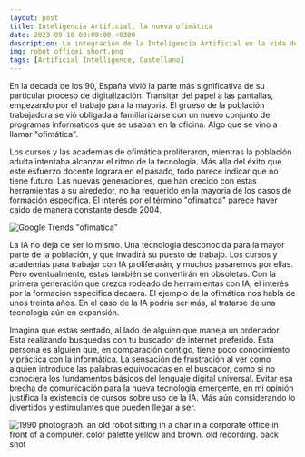 ```yaml
---
layout: post
title: Inteligencia Artificial, la nueva ofimática
date: 2023-09-10 00:00:00 +0300
description: La integración de la Inteligencia Artificial en la vida de los ciudadanos podria seguir un patrón muy similar al de la ofimática, que nos obsessionó durante los 90. Pero con matices.
img: robot_officei_short.png 
tags: [Artificial Intelligence, Castellano]
---
```


En la decada de los 90, España vivió la parte más significativa de su particular proceso de digitalización. Transitar del papel a las pantallas, empezando por el trabajo para la mayoria. El grueso de la población trabajadora se vió obligada a familiarizarse con un nuevo conjunto de programas informaticos que se usaban en la oficina. Algo que se vino a llamar "ofimática".

Los cursos y las academias de ofimática proliferaron, mientras la población adulta intentaba alcanzar el ritmo de la tecnologia. Más alla del éxito que este esfuerzo docente lograra en el pasado, todo parece indicar que no tiene futuro. Las nuevas generaciones, que han crecido con estas herramientas a su alrededor, no ha requerido en la mayoria de los casos de formación específica. El interés por el término "ofimatica" parece haver caido de manera constante desde 2004.

![Google Trends "ofimatica"]({{site.baseurl}}/assets/img/ofimatica_trend.png)

La IA no deja de ser lo mismo. Una tecnologia desconocida para la mayor parte de la población, y que invadirá su puesto de trabajo. Los cursos y academias para trabajar con IA proliferarán, y muchos pasaremos por ellas. Pero eventualmente, estas también se convertirán en obsoletas. Con la primera generación que crezca rodeado de herramientas con IA, el interés por la formación especifica decaera. El ejemplo de la ofimática nos habla de unos treinta años. En el caso de la IA podria ser más, al tratarse de una tecnologia aún en expansión.

Imagina que estas sentado, al lado de alguien que maneja un ordenador. Esta realizando busquedas con tu buscador de internet preferido. Esta persona es alguien que, en comparación contigo, tiene poco conocimiento y práctica con la informática. La sensación de frustración al ver como alguien introduce las palabras equivocadas en el buscador, como si no conociera los fundamentos básicos del lenguaje digital universal. Evitar esa brecha de comunicación para la nueva tecnologia emergente, en mi opinión justifica la existencia de cursos sobre uso de la IA. Más aún considerando lo divertidos y estimulantes que pueden llegar a ser. 

 
![1990 photograph. an old robot sitting in a char in a corporate office in front of a computer. color palette yellow and brown. old recording. back shot]({{site.baseurl}}/assets/img/robot_office.png)
